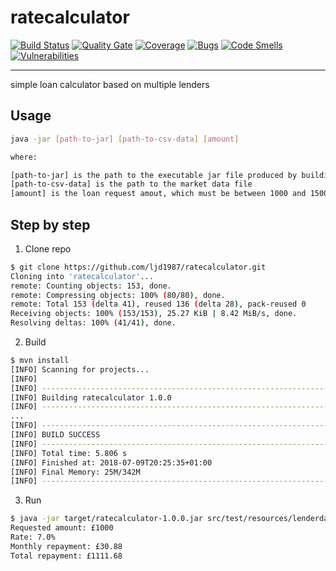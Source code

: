 # ratecalculator

[![Build Status](https://travis-ci.org/ljd1987/ratecalculator.svg?branch=master)](https://travis-ci.org/ljd1987/ratecalculator)
[![Quality Gate](https://sonarcloud.io/api/project_badges/measure?project=com.ljd.hackajob%3Aratecalculator&metric=alert_status)](https://sonarcloud.io/dashboard?id=com.ljd.hackajob%3Aratecalculator)
[![Coverage](https://sonarcloud.io/api/project_badges/measure?project=com.ljd.hackajob%3Aratecalculator&metric=coverage)](https://sonarcloud.io/component_measures?id=com.ljd.hackajob%3Aratecalculator&metric=coverage)
[![Bugs](https://sonarcloud.io/api/project_badges/measure?project=com.ljd.hackajob%3Aratecalculator&metric=bugs)](https://sonarcloud.io/project/issues?id=com.ljd.hackajob%3Aratecalculator&resolved=false&types=BUG)
[![Code Smells](https://sonarcloud.io/api/project_badges/measure?project=com.ljd.hackajob%3Aratecalculator&metric=code_smells)](https://sonarcloud.io/project/issues?id=com.ljd.hackajob%3Aratecalculator&resolved=false&types=CODE_SMELL)
[![Vulnerabilities](https://sonarcloud.io/api/project_badges/measure?project=com.ljd.hackajob%3Aratecalculator&metric=vulnerabilities)](https://sonarcloud.io/project/issues?id=com.ljd.hackajob%3Aratecalculator&resolved=false&types=VULNERABILITY)

---

simple loan calculator based on multiple lenders

## Usage

```bash
java -jar [path-to-jar] [path-to-csv-data] [amount]

where:

[path-to-jar] is the path to the executable jar file produced by building this project
[path-to-csv-data] is the path to the market data file
[amount] is the loan request amout, which must be between 1000 and 15000 at 100 increments (as per the spec)
```

## Step by step

1. Clone repo

```bash
$ git clone https://github.com/ljd1987/ratecalculator.git
Cloning into 'ratecalculator'...
remote: Counting objects: 153, done.
remote: Compressing objects: 100% (80/80), done.
remote: Total 153 (delta 41), reused 136 (delta 28), pack-reused 0
Receiving objects: 100% (153/153), 25.27 KiB | 8.42 MiB/s, done.
Resolving deltas: 100% (41/41), done.
```

2. Build

```bash
$ mvn install
[INFO] Scanning for projects...
[INFO]                                                                         
[INFO] ------------------------------------------------------------------------
[INFO] Building ratecalculator 1.0.0
[INFO] ------------------------------------------------------------------------
...
[INFO] ------------------------------------------------------------------------
[INFO] BUILD SUCCESS
[INFO] ------------------------------------------------------------------------
[INFO] Total time: 5.806 s
[INFO] Finished at: 2018-07-09T20:25:35+01:00
[INFO] Final Memory: 25M/342M
[INFO] ------------------------------------------------------------------------
```

3. Run

```bash
$ java -jar target/ratecalculator-1.0.0.jar src/test/resources/lenderdata.csv 1000
Requested amount: £1000
Rate: 7.0%
Monthly repayment: £30.88
Total repayment: £1111.68
```
